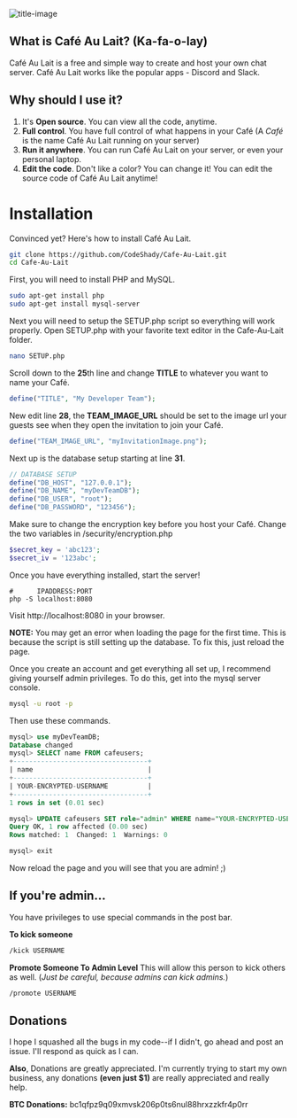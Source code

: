 ![title-image](https://i.imgur.com/JH8Brtm.png)
## What is Café Au Lait? (Ka-fa-o-lay)
Café Au Lait is a free and simple way to create and host your own chat server. Café Au Lait works like the popular apps - Discord and Slack.
## Why should I use it?
1. It's **Open source**. You can view all the code, anytime.
2. **Full control**. You have full control of what happens in your Café (A *Café* is the name Café Au Lait running on your server)
3. **Run it anywhere**. You can run Café Au Lait on your server, or even your personal laptop.
4. **Edit the code**. Don't like a color? You can change it! You can edit the source code of Café Au Lait anytime!
# Installation
Convinced yet? Here's how to install Café Au Lait.
```bash
git clone https://github.com/CodeShady/Cafe-Au-Lait.git
cd Cafe-Au-Lait
```
First, you will need to install PHP and MySQL.
```bash
sudo apt-get install php
sudo apt-get install mysql-server
```
Next you will need to setup the SETUP.php script so everything will work properly.
Open SETUP.php with your favorite text editor in the Cafe-Au-Lait folder.
```bash
nano SETUP.php
```
Scroll down to the **25**th line and change **TITLE** to whatever you want to name your Café.
```php
define("TITLE", "My Developer Team");
```
New edit line **28**, the **TEAM_IMAGE_URL** should be set to the image url your guests see when they open the invitation to join your Café.
```php
define("TEAM_IMAGE_URL", "myInvitationImage.png");
```
Next up is the database setup starting at line **31**.
```php
// DATABASE SETUP
define("DB_HOST", "127.0.0.1");
define("DB_NAME", "myDevTeamDB");
define("DB_USER", "root");
define("DB_PASSWORD", "123456");
```
Make sure to change the encryption key before you host your Café.
Change the two variables in /security/encryption.php
```php
$secret_key = 'abc123';
$secret_iv = '123abc';
```

Once you have everything installed, start the server!
```shell
#      IPADDRESS:PORT
php -S localhost:8080
```
Visit http://localhost:8080 in your browser.

**NOTE:** You may get an error when loading the page for the first time. This is because the script is still setting up the database. To fix this, just reload the page.

Once you create an account and get everything all set up, I recommend giving yourself admin privileges.
To do this, get into the mysql server console.
```bash
mysql -u root -p
```
Then use these commands.
```sql
mysql> use myDevTeamDB;
Database changed
mysql> SELECT name FROM cafeusers;
+----------------------------------+
| name                             |
+----------------------------------+
| YOUR-ENCRYPTED-USERNAME          |
+----------------------------------+
1 rows in set (0.01 sec)

mysql> UPDATE cafeusers SET role="admin" WHERE name="YOUR-ENCRYPTED-USERNAME";
Query OK, 1 row affected (0.00 sec)
Rows matched: 1  Changed: 1  Warnings: 0

mysql> exit
```

Now reload the page and you will see that you are admin! ;)

## If you're admin...
You have privileges to use special commands in the post bar.

**To kick someone**
```bash
/kick USERNAME
```
**Promote Someone To Admin Level**
This will allow this person to kick others as well. (*Just be careful, because admins can kick admins.*)
```bash
/promote USERNAME
```

## Donations
I hope I squashed all the bugs in my code--if I didn't, go ahead and post an issue. I'll respond as quick as I can.

**Also**, Donations are greatly appreciated. I'm currently trying to start my own business, any donations **(even just $1)** are really appreciated and really help.

**BTC Donations:**  bc1qfpz9q09xmvsk206p0ts6nul88hrxzzkfr4p0rr
